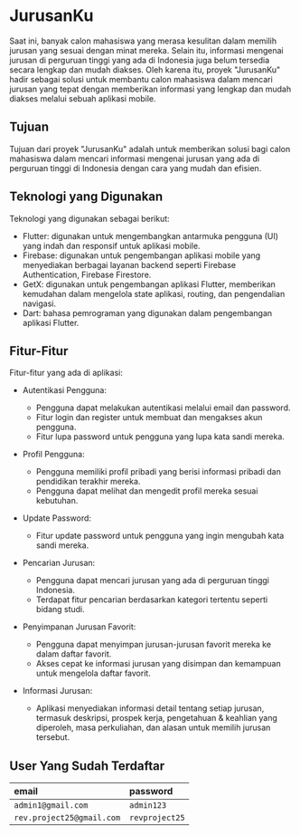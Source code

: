 # JurusanKu

Saat ini, banyak calon mahasiswa yang merasa kesulitan dalam memilih jurusan yang sesuai dengan minat mereka. Selain itu, informasi mengenai jurusan di perguruan tinggi yang ada di Indonesia juga belum tersedia secara lengkap dan mudah diakses. Oleh karena itu, proyek "JurusanKu" hadir sebagai solusi untuk membantu calon mahasiswa dalam mencari jurusan yang tepat dengan memberikan informasi yang lengkap dan mudah diakses melalui sebuah aplikasi mobile.

## Tujuan

Tujuan dari proyek "JurusanKu" adalah untuk memberikan solusi bagi calon mahasiswa dalam mencari informasi mengenai jurusan yang ada di perguruan tinggi di Indonesia dengan cara yang mudah dan efisien.

## Teknologi yang Digunakan

Teknologi yang digunakan sebagai berikut:

- Flutter: digunakan untuk mengembangkan antarmuka pengguna (UI) yang indah dan responsif untuk aplikasi mobile.
- Firebase: digunakan untuk pengembangan aplikasi mobile yang menyediakan berbagai layanan backend seperti Firebase Authentication, Firebase Firestore.
- GetX: digunakan untuk pengembangan aplikasi Flutter, memberikan kemudahan dalam mengelola state aplikasi, routing, dan pengendalian navigasi.
- Dart: bahasa pemrograman yang digunakan dalam pengembangan aplikasi Flutter.

## Fitur-Fitur

Fitur-fitur yang ada di aplikasi:

- Autentikasi Pengguna:

  - Pengguna dapat melakukan autentikasi melalui email dan password.
  - Fitur login dan register untuk membuat dan mengakses akun pengguna.
  - Fitur lupa password untuk pengguna yang lupa kata sandi mereka.

- Profil Pengguna:

  - Pengguna memiliki profil pribadi yang berisi informasi pribadi dan pendidikan terakhir mereka.
  - Pengguna dapat melihat dan mengedit profil mereka sesuai kebutuhan.

- Update Password:

  - Fitur update password untuk pengguna yang ingin mengubah kata sandi mereka.

- Pencarian Jurusan:

  - Pengguna dapat mencari jurusan yang ada di perguruan tinggi Indonesia.
  - Terdapat fitur pencarian berdasarkan kategori tertentu seperti bidang studi.

- Penyimpanan Jurusan Favorit:

  - Pengguna dapat menyimpan jurusan-jurusan favorit mereka ke dalam daftar favorit.
  - Akses cepat ke informasi jurusan yang disimpan dan kemampuan untuk mengelola daftar favorit.

- Informasi Jurusan:
  - Aplikasi menyediakan informasi detail tentang setiap jurusan, termasuk deskripsi, prospek kerja, pengetahuan & keahlian yang diperoleh, masa perkuliahan, dan alasan untuk memilih jurusan tersebut.

## User Yang Sudah Terdaftar

| email                     | password       |
| :------------------------ | :------------- |
| `admin1@gmail.com`        | `admin123`     |
| `rev.project25@gmail.com` | `revproject25` |
